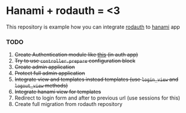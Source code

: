 # Hanami + rodauth = <3
This repository is example how you can integrate [rodauth](http://rodauth.jeremyevans.net) to [hanami](http://hanamirb.org) app

### TODO
1. ~~Create Authentication module like [this](http://hanamirb.org/guides/actions/share-code/) (in auth app)~~
2. ~~Try to use `controller.prepare` configuration block~~
3. ~~Create admin application~~
4. ~~Protect full admin application~~
5. ~~Integrate view and templates instead templates (use `login_view` and `logout_view` methods)~~
6. ~~Integrate hanami view for templates~~
7. Redirect to login form and after to previous url (use sessions for this)
8. Create full migration from rodauth repository
